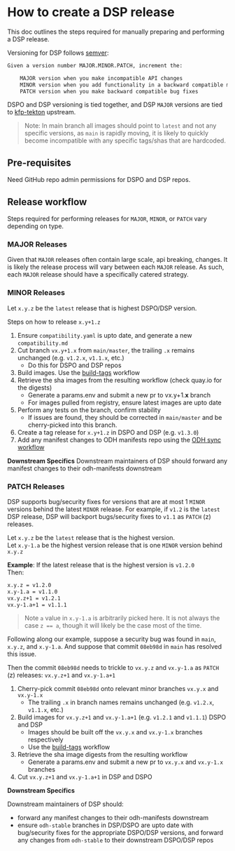 # How to create a DSP release

This doc outlines the steps required for manually preparing and performing a DSP release.

Versioning for DSP follows [semver]:

```txt
Given a version number MAJOR.MINOR.PATCH, increment the:

    MAJOR version when you make incompatible API changes
    MINOR version when you add functionality in a backward compatible manner
    PATCH version when you make backward compatible bug fixes

```

DSPO and DSP versioning is tied together, and DSP `MAJOR` versions are tied to [kfp-tekton] upstream.

> Note: In main branch all images should point to `latest` and not any specific versions, as `main` is rapidly moving,
> it is likely to quickly become incompatible with any specific tags/shas that are hardcoded.

## Pre-requisites
Need GitHub repo admin permissions for DSPO and DSP repos.

## Release workflow
Steps required for performing releases for `MAJOR`, `MINOR`, or `PATCH` vary depending on type.

### MAJOR Releases
Given that `MAJOR` releases often contain large scale, api breaking, changes. It is likely the release process will vary
between each `MAJOR` release. As such, each `MAJOR` release should have a specifically catered strategy.

### MINOR Releases
Let `x.y.z` be the `latest` release that is highest DSPO/DSP version.

Steps on how to release `x.y+1.z`

1. Ensure `compatibility.yaml` is upto date, and generate a new `compatibility.md`
2. Cut branch `vx.y+1.x` from `main/master`, the trailing `.x` remains unchanged (e.g. `v1.2.x`, `v1.1.x`, etc.)
   * Do this for DSPO and DSP repos
3. Build images. Use the [build-tags] workflow
4. Retrieve the sha images from the resulting workflow (check quay.io for the digests)
   * Generate a params.env and submit a new pr to vx.y+1.**x** branch
   * For images pulled from registry, ensure latest images are upto date
5. Perform any tests on the branch, confirm stability
   * If issues are found, they should be corrected in `main/master` and be cherry-picked into this branch.
6. Create a tag release for `x.y+1.z` in DSPO and DSP (e.g. `v1.3.0`)
7. Add any manifest changes to ODH manifests repo using the [ODH sync workflow]

**Downstream Specifics**
Downstream maintainers of DSP should forward any manifest changes to their odh-manifests downstream

### PATCH Releases
DSP supports bug/security fixes for versions that are at most 1 `MINOR` versions behind the latest `MINOR` release.
For example, if `v1.2` is the `latest` DSP release, DSP will backport bugs/security fixes to `v1.1` as `PATCH` (z) releases.

Let `x.y.z` be the `latest` release that is the highest version.\
Let `x.y-1.a` be the highest version release that is one `MINOR` version behind `x.y.z`

**Example**:
If the latest release that is the highest version is `v1.2.0`\
Then:
```txt
x.y.z = v1.2.0
x.y-1.a = v1.1.0
vx.y.z+1 = v1.2.1
vx.y-1.a+1 = v1.1.1
```

> Note `a` value in `x.y-1.a` is arbitrarily picked here. It is not always the case `z == a`, though it will likely
> be the case most of the time.

Following along our example, suppose a security bug was found in `main`, `x.y.z`, and `x.y-1.a`.
And suppose that commit `08eb98d` in `main` has resolved this issue.

Then the commit `08eb98d` needs to trickle to `vx.y.z` and `vx.y-1.a` as `PATCH` (z) releases: `vx.y.z+1` and `vx.y-1.a+1`

1. Cherry-pick commit `08eb98d` onto relevant minor branches `vx.y.x` and `vx.y-1.x`
   * The trailing `.x` in branch names remains unchanged (e.g. `v1.2.x`, `v1.1.x`, etc.)
2. Build images for `vx.y.z+1` and `vx.y-1.a+1` (e.g. `v1.2.1` and `v1.1.1`) DSPO and DSP
   * Images should be built off the `vx.y.x` and `vx.y-1.x` branches respectively
   * Use the [build-tags] workflow
3. Retrieve the sha image digests from the resulting workflow
   * Generate a params.env and submit a new pr to `vx.y.x` and `vx.y-1.x` branches
4. Cut `vx.y.z+1` and `vx.y-1.a+1` in DSP and DSPO

**Downstream Specifics**

Downstream maintainers of DSP should:
* forward any manifest changes to their odh-manifests downstream
* ensure `odh-stable` branches in DSP/DSPO are upto date with bug/security fixes for the appropriate DSPO/DSP versions,
  and forward any changes from `odh-stable` to their downstream DSPO/DSP repos

[semver]: https://semver.org/
[build-tags]: https://github.com/opendatahub-io/data-science-pipelines-operator/actions/workflows/build-tags.yml
[kfp-tekton]: https://github.com/kubeflow/kfp-tekton
[ODH sync workflow]: https://github.com/opendatahub-io/data-science-pipelines-operator/actions/workflows/odh-manifests-PR-sync.yml
